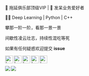 💪 拖延俱乐部顶级VIP | 🤣 发呆业务爱好者

👨‍🎓 Deep Learning | Python | C++

攀那一阶一阶，看那一景一景

间歇性凌云壮志，持续性混吃等死

如果有任何疑惑欢迎提交 **issue**



<a href="https://github.com/mrcangye">
  <img align="left" src="https://user-images.githubusercontent.com/20467386/122951253-b8e9ce00-d3af-11eb-97f8-535886df34a6.png"  alt="Logo GitHub" width="25" height="25"/>
  </a><a href="https://gitee.com/mrcangye">
  <img align="left" src="https://user-images.githubusercontent.com/20467386/122954485-0e26df00-d3b2-11eb-9d6e-d118044b52d5.png"  alt="Logo Gitee" width="25" height="25"/></a><a href="https://blog.csdn.net/CANGYE0504">
  <img align="left" src="https://user-images.githubusercontent.com/20467386/122955640-db311b00-d3b2-11eb-9d56-30c9997860cc.png"  alt="Logo CSDN" width="25" height="25"/></a><a href="https://aistudio.baidu.com/aistudio/personalcenter/thirdview/268708">
  <img align="left" src="https://user-images.githubusercontent.com/20467386/122955622-d8362a80-d3b2-11eb-8f03-38ff93d41e23.png"  alt="Logo PaddlePaddle" width="25" height="25"/>
</a>
<a href="mailto:mrcangye@email.cn">
  <img align="left" src="https://user-images.githubusercontent.com/20467386/122962451-0407df00-d3b8-11eb-8056-20a6f3906bb3.png"  alt="Logo PaddlePaddle" width="25" height="25"/>
</a>


<br/>
<br/>

<a>
<img align="left" src="https://github-readme-stats.vercel.app/api?username=mrcangye&show_icons=true&theme=vue" />
</a>
<a>
<img href="https://github.com/mrcangye/github-readme-stats" align="left" src="https://github-readme-stats.vercel.app/api/top-langs/?username=mrcangye&langs_count=8" />
</a>

